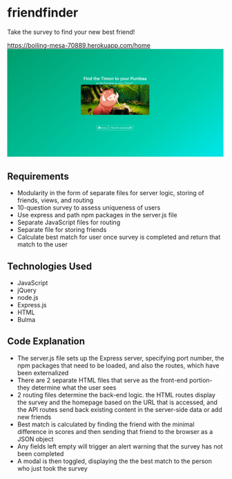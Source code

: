 # friendfinder

Take the survey to find your new best friend!

https://boiling-mesa-70889.herokuapp.com/home
<img src="app/css/screenrecord.gif">

<h2>Requirements</h2>
<ul>
<li>Modularity in the form of separate files for server logic, storing of friends, views, and routing</li>
<li>10-question survey to assess uniqueness of users</li>
<li>Use express and path npm packages in the server.js file</li>
<li>Separate JavaScript files for routing</li>
<li>Separate file for storing friends </li>
<li>Calculate best match for user once survey is completed and return that match to the user</li>
</ul>
<h2>Technologies Used</h2>
<ul>
<li>JavaScript</li>
<li>jQuery</li>
<li>node.js</li>
<li>Express.js</li>
<li>HTML</li>
<li>Bulma</li>
</ul>

<h2>Code Explanation</h2>
<ul>
<li>The server.js file sets up the Express server, specifying port number, the npm packages that need to be loaded, and also the routes, which  have been externalized </li>
<li>There are 2 separate HTML files that serve as the front-end portion- they determine what the user sees</li>
<li>2 routing files determine the back-end logic. the HTML routes display the survey and the homepage based on the URL that is accessed, and the API routes send back existing content in the server-side data or add new friends</li>

<li>Best match is calculated by finding the friend with the minimal difference in scores and then sending that friend to the browser as a JSON object</li>
<li>Any fields left empty will trigger an alert warning that the survey has not been completed</li>
<li>A modal is then toggled, displaying the the best match to the person who just took the survey</li>
